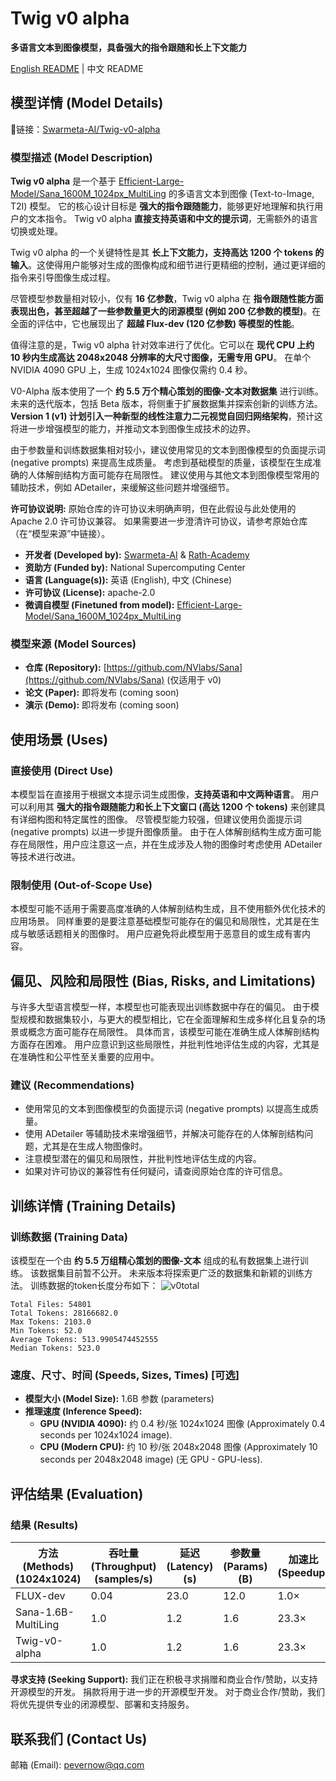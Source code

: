 # Twig v0 alpha

**多语言文本到图像模型，具备强大的指令跟随和长上下文能力**

[English README](README_en.md) | 中文 README

## 模型详情 (Model Details)

🤗链接：[Swarmeta-AI/Twig-v0-alpha](https://huggingface.co/Swarmeta-AI/Twig-v0-alpha)

### 模型描述 (Model Description)

**Twig v0 alpha** 是一个基于 [Efficient-Large-Model/Sana_1600M_1024px_MultiLing](https://huggingface.co/Efficient-Large-Model/Sana_1600M_1024px_MultiLing) 的多语言文本到图像 (Text-to-Image, T2I) 模型。 它的核心设计目标是 **强大的指令跟随能力**，能够更好地理解和执行用户的文本指令。  Twig v0 alpha **直接支持英语和中文的提示词**，无需额外的语言切换或处理。

Twig v0 alpha 的一个关键特性是其 **长上下文能力，支持高达 1200 个 tokens 的输入**。这使得用户能够对生成的图像构成和细节进行更精细的控制，通过更详细的指令来引导图像生成过程。

尽管模型参数量相对较小，仅有 **16 亿参数**，Twig v0 alpha 在 **指令跟随性能方面表现出色，甚至超越了一些参数量更大的闭源模型 (例如 200 亿参数的模型)**。在全面的评估中，它也展现出了 **超越 Flux-dev (120 亿参数) 等模型的性能**。

值得注意的是，Twig v0 alpha 针对效率进行了优化。它可以在 **现代 CPU 上约 10 秒内生成高达 2048x2048 分辨率的大尺寸图像，无需专用 GPU**。 在单个 NVIDIA 4090 GPU 上，生成 1024x1024 图像仅需约 0.4 秒。

V0-Alpha 版本使用了一个 **约 5.5 万个精心策划的图像-文本对数据集** 进行训练。未来的迭代版本，包括 Beta 版本，将侧重于扩展数据集并探索创新的训练方法。 **Version 1 (v1) 计划引入一种新型的线性注意力二元视觉自回归网络架构**，预计这将进一步增强模型的能力，并推动文本到图像生成技术的边界。

由于参数量和训练数据集相对较小，建议使用常见的文本到图像模型的负面提示词 (negative prompts) 来提高生成质量。 考虑到基础模型的质量，该模型在生成准确的人体解剖结构方面可能存在局限性。 建议使用与其他文本到图像模型常用的辅助技术，例如 ADetailer，来缓解这些问题并增强细节。

**许可协议说明:** 原始仓库的许可协议未明确声明，但在此假设与此处使用的 Apache 2.0 许可协议兼容。 如果需要进一步澄清许可协议，请参考原始仓库（在“模型来源”中链接）。

- **开发者 (Developed by):** [Swarmeta-AI](https://github.com/Swarmeta-ai) & [Rath-Academy](https://github.com/RATH-Academy)
- **资助方 (Funded by):** National Supercomputing Center
- **语言 (Language(s)):** 英语 (English), 中文 (Chinese)
- **许可协议 (License):** apache-2.0
- **微调自模型 (Finetuned from model):** [Efficient-Large-Model/Sana_1600M_1024px_MultiLing](https://huggingface.co/Efficient-Large-Model/Sana_1600M_1024px_MultiLing)

### 模型来源 (Model Sources)

- **仓库 (Repository):** [https://github.com/NVlabs/Sana](https://github.com/NVlabs/Sana) (仅适用于 v0)
- **论文 (Paper):** 即将发布 (coming soon)
- **演示 (Demo):** 即将发布 (coming soon)

## 使用场景 (Uses)

### 直接使用 (Direct Use)

本模型旨在直接用于根据文本提示词生成图像，**支持英语和中文两种语言**。 用户可以利用其 **强大的指令跟随能力和长上下文窗口 (高达 1200 个 tokens)** 来创建具有详细构图和特定属性的图像。 尽管模型能力较强，但建议使用负面提示词 (negative prompts) 以进一步提升图像质量。 由于在人体解剖结构生成方面可能存在局限性，用户应注意这一点，并在生成涉及人物的图像时考虑使用 ADetailer 等技术进行改进。

### 限制使用 (Out-of-Scope Use)

本模型可能不适用于需要高度准确的人体解剖结构生成，且不使用额外优化技术的应用场景。 同样重要的是要注意基础模型可能存在的偏见和局限性，尤其是在生成与敏感话题相关的图像时。 用户应避免将此模型用于恶意目的或生成有害内容。

## 偏见、风险和局限性 (Bias, Risks, and Limitations)

与许多大型语言模型一样，本模型也可能表现出训练数据中存在的偏见。 由于模型规模和数据集较小，与更大的模型相比，它在全面理解和生成多样化且复杂的场景或概念方面可能存在局限性。 具体而言，该模型可能在准确生成人体解剖结构方面存在困难。 用户应意识到这些局限性，并批判性地评估生成的内容，尤其是在准确性和公平性至关重要的应用中。

### 建议 (Recommendations)

*   使用常见的文本到图像模型的负面提示词 (negative prompts) 以提高生成质量。
*   使用 ADetailer 等辅助技术来增强细节，并解决可能存在的人体解剖结构问题，尤其是在生成人物图像时。
*   注意模型潜在的偏见和局限性，并批判性地评估生成的内容。
*   如果对许可协议的兼容性有任何疑问，请查阅原始仓库的许可信息。


## 训练详情 (Training Details)

### 训练数据 (Training Data)

该模型在一个由 **约 5.5 万组精心策划的图像-文本** 组成的私有数据集上进行训练。 该数据集目前暂不公开。 未来版本将探索更广泛的数据集和新颖的训练方法。
训练数据的token长度分布如下：
![v0total](https://github.com/user-attachments/assets/b777d529-ba87-41a5-af97-bd7d8a2936fe)
```data
Total Files: 54801
Total Tokens: 28166682.0
Max Tokens: 2103.0
Min Tokens: 52.0
Average Tokens: 513.9905474452555
Median Tokens: 523.0
```


### 速度、尺寸、时间 (Speeds, Sizes, Times) [可选]

- **模型大小 (Model Size):** 1.6B 参数 (parameters)
- **推理速度 (Inference Speed):**
    - **GPU (NVIDIA 4090):**  约 0.4 秒/张 1024x1024 图像 (Approximately 0.4 seconds per 1024x1024 image).
    - **CPU (Modern CPU):** 约 10 秒/张 2048x2048 图像 (Approximately 10 seconds per 2048x2048 image) (无 GPU - GPU-less).

## 评估结果 (Evaluation)

### 结果 (Results)


| 方法 (Methods) (1024x1024) | 吞吐量 (Throughput) (samples/s) | 延迟 (Latency) (s) | 参数量 (Params) (B) | 加速比 (Speedup) | FID 👇 | CLIP 👆 | GenEval 👆 | DPG 👆|
|-----------------------|-----------------------|-------------|------------|---------|--------|---------|----------|-------|
| FLUX-dev              | 0.04                  | 23.0        | 12.0       | 1.0×    | 10.15  | 27.47   | 0.67     | 84.0  |
| Sana-1.6B-MultiLing   | 1.0                   | 1.2         | 1.6        | 23.3×   | 5.92   | 28.94   | 0.69     | 84.5  |
| Twig-v0-alpha         | 1.0                   | 1.2         | 1.6        | 23.3×   | 5.98   | 32.92   | 0.73     | 87.2  |


**寻求支持 (Seeking Support):**  我们正在积极寻求捐赠和商业合作/赞助，以支持开源模型的开发。 捐款将用于进一步的开源模型开发。 对于商业合作/赞助，我们将优先提供专业的闭源模型、部署和支持服务。

## 联系我们 (Contact Us)

邮箱 (Email): pevernow@qq.com
